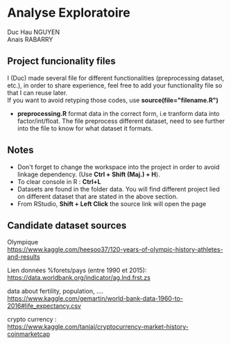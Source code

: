 Analyse Exploratoire
=================================
Duc Hau NGUYEN  
Anais RABARRY

Project funcionality files
---------------------------------
I (Duc) made several file for different functionalities (preprocessing dataset, etc.), in order to share experience, feel free to add your functionality file so that I can reuse later.  
If you want to avoid retyping those codes, use __source(file="filename.R")__
* __preprocessing.R__ format data in the correct form, i.e tranform data into factor/int/float. The file preprocess different dataset, need to see further into the file to know for what dataset it formats.

Notes
---------------------------------
* Don't forget to change the workspace into the project in order to avoid linkage dependency. (Use __Ctrl + Shift (Maj.) + H__).
* To clear console in R : __Ctrl+L__
* Datasets are found in the folder data. You will find different project lied on different dataset that are stated in the above section.
* From RStudio, __Shift + Left Click__ the source link will open the page

Candidate dataset sources  
---------------------------------
Olympique  
https://www.kaggle.com/heesoo37/120-years-of-olympic-history-athletes-and-results
  
Lien données %forets/pays (entre 1990 et 2015):  
https://data.worldbank.org/indicator/ag.lnd.frst.zs 
  
data about fertility, population, ....   
https://www.kaggle.com/gemartin/world-bank-data-1960-to-2016#life_expectancy.csv

crypto currency :  
https://www.kaggle.com/taniaj/cryptocurrency-market-history-coinmarketcap
  
